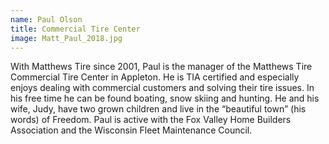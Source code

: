 ```yaml
---
name: Paul Olson
title: Commercial Tire Center
image: Matt_Paul_2018.jpg
---
```


With Matthews Tire since 2001, Paul is the manager of the Matthews Tire Commercial Tire Center in Appleton. He is TIA certified and especially enjoys dealing with commercial customers and solving their tire issues. In his free time he can be found boating, snow skiing and hunting. He and his wife, Judy, have two grown children and live in the “beautiful town” (his words) of Freedom. Paul is active with the Fox Valley Home Builders Association and the Wisconsin Fleet Maintenance Council.
